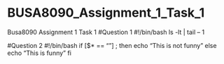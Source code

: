 # BUSA8090_Assignment_1_Task_1
Busa8090 Assignment 1 Task 1
#Question 1
#!/bin/bash
ls -lt | tail – 1

#Question 2
#!/bin/bash
if [$* == “”] ; then
        echo “This is not funny”
else
        echo “This is funny”
fi
